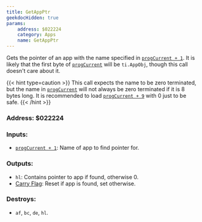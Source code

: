 ```yaml
---
title: GetAppPtr
geekdocHidden: true
params:
    address: $022224
    category: Apps
    name: GetAppPtr
---
```


Gets the pointer of an app with the name specified in [`progCurrent + 1`](../../../memory/all/progCurrent). It is likely that the first byte of [`progCurrent`](../../../memory/all/progCurrent) will be `ti.AppObj`, though this call doesn't care about it.

{{< hint type=caution >}}
This call expects the name to be zero terminated, but the name in [`progCurrent`](../../../memory/all/progCurrent) will not always be zero terminated if it is 8 bytes long. It is recommended to load [`progCurrent + 9`](../../../memory/all/progCurrent) with 0 just to be safe.
{{< /hint >}}

### Address: $022224

### Inputs:
* [`progCurrent + 1`](../../../memory/all/progCurrent): Name of app to find pointer for.

### Outputs:
* `hl`: Contains pointer to app if found, otherwise 0.
* [Carry Flag](../../../instructions/flags#c-carry): Reset if app is found, set otherwise.

### Destroys:
* `af`, `bc`, `de`, `hl`.
